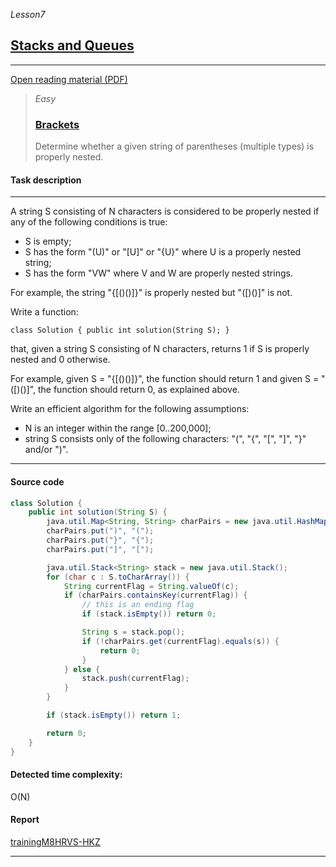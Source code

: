_Lesson7_

## [Stacks and Queues](https://app.codility.com/programmers/lessons/7-stacks_and_queues/)
***
[Open reading material (PDF)](https://codility.com/media/train/5-Stacks.pdf)

> _Easy_
> ### [Brackets](https://app.codility.com/programmers/lessons/7-stacks_and_queues/brackets/)
> Determine whether a given string of parentheses (multiple types) is properly nested.

#### Task description
***
A string S consisting of N characters is considered to be properly nested if any of the following conditions is true:

* S is empty;
* S has the form "(U)" or "[U]" or "{U}" where U is a properly nested string;
* S has the form "VW" where V and W are properly nested strings.

For example, the string "{[()()]}" is properly nested but "([)()]" is not.

Write a function:
```
class Solution { public int solution(String S); }
```
that, given a string S consisting of N characters, returns 1 if S is properly nested and 0 otherwise.

For example, given S = "{[()()]}", the function should return 1 and given S = "([)()]", the function should return 0, as explained above.

Write an efficient algorithm for the following assumptions:

* N is an integer within the range [0..200,000];
* string S consists only of the following characters: "(", "{", "[", "]", "}" and/or ")".
***

#### Source code
```java
class Solution {
    public int solution(String S) {
        java.util.Map<String, String> charPairs = new java.util.HashMap<>();
        charPairs.put(")", "(");
        charPairs.put("}", "{");
        charPairs.put("]", "[");

        java.util.Stack<String> stack = new java.util.Stack();
        for (char c : S.toCharArray()) {
            String currentFlag = String.valueOf(c);
            if (charPairs.containsKey(currentFlag)) {
                // this is an ending flag
                if (stack.isEmpty()) return 0;

                String s = stack.pop();
                if (!charPairs.get(currentFlag).equals(s)) {
                    return 0;
                }
            } else {
                stack.push(currentFlag);
            }
        }

        if (stack.isEmpty()) return 1;

        return 0;
    }
}
```

#### Detected time complexity:
O(N)

#### Report
[trainingM8HRVS-HKZ](https://app.codility.com/demo/results/trainingM8HRVS-HKZ/)
***
